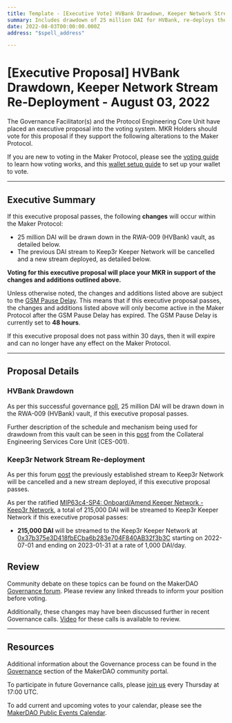 ```yaml
---
title: Template - [Executive Vote] HVBank Drawdown, Keeper Network Stream Re-Deployment - August 03, 2022
summary: Includes drawdown of 25 million DAI for HVBank, re-deploys the DAI stream for the Keep3r Network.
date: 2022-08-03T00:00:00.000Z
address: "$spell_address"

---
```

# [Executive Proposal] HVBank Drawdown, Keeper Network Stream Re-Deployment - August 03, 2022

The Governance Facilitator(s) and the Protocol Engineering Core Unit have placed an executive proposal into the voting system. MKR Holders should vote for this proposal if they support the following alterations to the Maker Protocol.

If you are new to voting in the Maker Protocol, please see the [voting guide](https://community-development.makerdao.com/en/learn/governance/how-voting-works/) to learn how voting works, and this [wallet setup guide](https://community-development.makerdao.com/en/learn/governance/voting-setup/) to set up your wallet to vote.

---

## Executive Summary

If this executive proposal passes, the following **changes** will occur within the Maker Protocol:
- 25 million DAI will be drawn down in the RWA-009 (HVBank) vault, as detailed below.
- The previous DAI stream to Keep3r Keeper Network will be cancelled and a new stream deployed, as detailed below.

**Voting for this executive proposal will place your MKR in support of the changes and additions outlined above.**

Unless otherwise noted, the changes and additions listed above are subject to the [GSM Pause Delay](https://manual.makerdao.com/parameter-index/core/param-gsm-pause-delay). This means that if this executive proposal passes, the changes and additions listed above will only become active in the Maker Protocol after the GSM Pause Delay has expired. The GSM Pause Delay is currently set to **48 hours**.

If this executive proposal does not pass within 30 days, then it will expire and can no longer have any effect on the Maker Protocol.

---

## Proposal Details

### HVBank Drawdown

As per this successful governance [poll](https://vote.makerdao.com/polling/QmQMDasC#vote-breakdown), 25 million DAI will be drawn down in the RWA-009 (HVBank) vault, if this executive proposal passes.

Further description of the schedule and mechanism being used for drawdown from this vault can be seen in this [post](https://forum.makerdao.com/t/rwa009-hvbank-mip21-token-ces-domain-team-assessment/15861/8) from the Collateral Engineering Services Core Unit (CES-001).

### Keep3r Network Stream Re-deployment

As per this forum [post](https://forum.makerdao.com/t/mip63c4-sp4-onboard-amend-keeper-network-keep3r-network/14321/8) the previously established stream to Keep3r Network will be cancelled and a new stream deployed, if this executive proposal passes.

As per the ratified [MIP63c4-SP4: Onboard/Amend Keeper Network - Keep3r Network](https://mips.makerdao.com/mips/details/MIP63c4SP4), a total of 215,000 DAI will be streamed to Keep3r Keeper Network if this executive proposal passes:

- **215,000 DAI** will be streamed to the Keep3r Keeper Network at [0x37b375e3D418fbECba6b283e704F840AB32f3b3C](https://etherscan.io/address/0x37b375e3D418fbECba6b283e704F840AB32f3b3C) starting on 2022-07-01 and ending on 2023-01-31 at a rate of 1,000 DAI/day.

## Review

Community debate on these topics can be found on the MakerDAO [Governance forum](https://forum.makerdao.com/). Please review any linked threads to inform your position before voting.

Additionally, these changes may have been discussed further in recent Governance calls. [Video](https://www.youtube.com/playlist?list=PLLzkWCj8ywWNq5-90-Id6VPSsrk4OWVan) for these calls is available to review.

---

## Resources

Additional information about the Governance process can be found in the [Governance](https://community-development.makerdao.com/en/learn/governance) section of the MakerDAO community portal.

To participate in future Governance calls, please [join us](https://github.com/makerdao/community/tree/master/governance/governance-and-risk-meetings) every Thursday at 17:00 UTC.

To add current and upcoming votes to your calendar, please see the [MakerDAO Public Events Calendar](https://calendar.google.com/calendar/embed?src=makerdao.com_3efhm2ghipksegl009ktniomdk%40group.calendar.google.com&ctz=UTC&mode=week&showCalendars=0&showPrint=0).